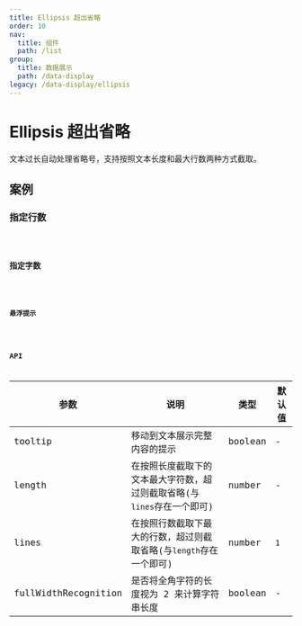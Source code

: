 ```yaml
---
title: Ellipsis 超出省略
order: 10
nav:
  title: 组件
  path: /list
group:
  title: 数据展示
  path: /data-display
legacy: /data-display/ellipsis
---
```


# Ellipsis 超出省略

文本过长自动处理省略号，支持按照文本长度和最大行数两种方式截取。

## 案例

### 指定行数

<code src="./demo/demo1.tsx" />

### 指定字数

<code src="./demo/demo2.tsx" />

### 悬浮提示

<code src="./demo/demo3.tsx" />

## API

| 参数                 | 说明                                                                    | 类型    | 默认值 |
| -------------------- | ----------------------------------------------------------------------- | ------- | ------ |
| tooltip              | 移动到文本展示完整内容的提示                                            | boolean | -      |
| length               | 在按照长度截取下的文本最大字符数，超过则截取省略(与`lines`存在一个即可) | number  | -      |
| lines                | 在按照行数截取下最大的行数，超过则截取省略(与`length`存在一个即可)      | number  | `1`    |
| fullWidthRecognition | 是否将全角字符的长度视为 2 来计算字符串长度                             | boolean | -      |
